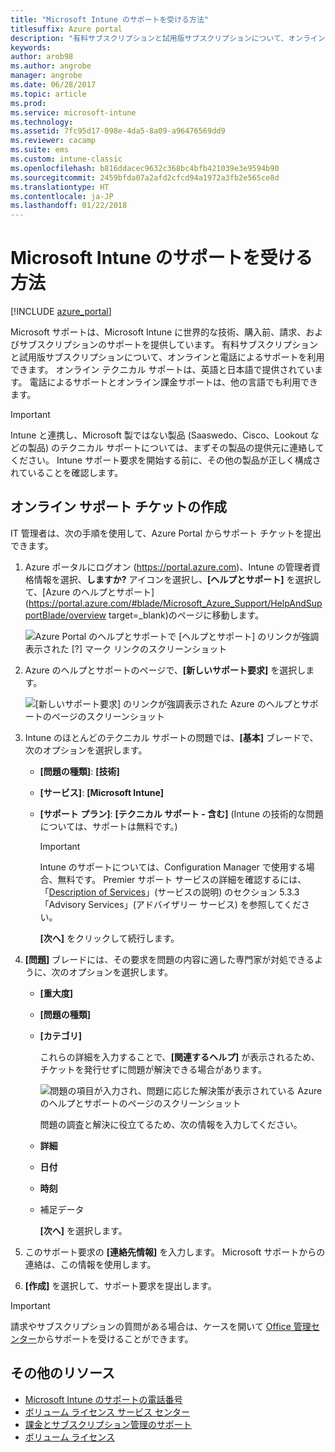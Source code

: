 ```yaml
---
title: "Microsoft Intune のサポートを受ける方法"
titlesuffix: Azure portal
description: "有料サブスクリプションと試用版サブスクリプションについて、オンラインと電話によるサポートを利用できます。\""
keywords: 
author: arob98
ms.author: angrobe
manager: angrobe
ms.date: 06/28/2017
ms.topic: article
ms.prod: 
ms.service: microsoft-intune
ms.technology: 
ms.assetid: 7fc95d17-098e-4da5-8a09-a96476569dd9
ms.reviewer: cacamp
ms.suite: ems
ms.custom: intune-classic
ms.openlocfilehash: b816ddacec9632c368bc4bfb421039e3e9594b90
ms.sourcegitcommit: 2459bfda07a2afd2cfcd94a1972a3fb2e565ce8d
ms.translationtype: HT
ms.contentlocale: ja-JP
ms.lasthandoff: 01/22/2018
---
```

# <a name="how-to-get-support-for-microsoft-intune"></a>Microsoft Intune のサポートを受ける方法

[!INCLUDE [azure_portal](./includes/note-for-both-portals.md)]

Microsoft サポートは、Microsoft Intune に世界的な技術、購入前、請求、およびサブスクリプションのサポートを提供しています。 有料サブスクリプションと試用版サブスクリプションについて、オンラインと電話によるサポートを利用できます。 オンライン テクニカル サポートは、英語と日本語で提供されています。 電話によるサポートとオンライン課金サポートは、他の言語でも利用できます。

>[!IMPORTANT]
> Intune と連携し、Microsoft 製ではない製品 (Saaswedo、Cisco、Lookout などの製品) のテクニカル サポートについては、まずその製品の提供元に連絡してください。 Intune サポート要求を開始する前に、その他の製品が正しく構成されていることを確認します。

## <a name="create-an-online-support-ticket"></a>オンライン サポート チケットの作成

IT 管理者は、次の手順を使用して、Azure Portal からサポート チケットを提出できます。

1. Azure ポータルにログオン (<https://portal.azure.com>)、Intune の管理者資格情報を選択、<strong>しますか?</strong> アイコンを選択し、<strong>[ヘルプとサポート]</strong> を選択して、[Azure のヘルプとサポート](https://portal.azure.com/#blade/Microsoft_Azure_Support/HelpAndSupportBlade/overview target=_blank)のページに移動します。

    ![Azure Portal のヘルプとサポートで [ヘルプとサポート] のリンクが強調表示された [?] マーク リンクのスクリーンショット](./media/azure-get-support.png)

2. Azure のヘルプとサポートのページで、**[新しいサポート要求]** を選択します。

    ![[新しいサポート要求] のリンクが強調表示された Azure のヘルプとサポートのページのスクリーンショット](./media/azure-support-ticket-link.png)
3. Intune のほとんどのテクニカル サポートの問題では、**[基本]** ブレードで、次のオプションを選択します。
   - **[問題の種類]**: **[技術]**
   - **[サービス]**: **[Microsoft Intune]**
   - **[サポート プラン]**: **[テクニカル サポート - 含む]** (Intune の技術的な問題については、サポートは無料です。)

     >[!IMPORTANT]
     >Intune のサポートについては、Configuration Manager で使用する場合、無料です。 Premier サポート サービスの詳細を確認するには、「[Description of Services](https://www.microsoft.com/microsoftservices/services-list.aspx)」(サービスの説明) のセクション 5.3.3「Advisory Services」(アドバイザリー サービス) を参照してください。

     **[次へ]** をクリックして続行します。
4. **[問題]** ブレードには、その要求を問題の内容に適した専門家が対処できるように、次のオプションを選択します。
   - **[重大度]**
   - **[問題の種類]**
   - **[カテゴリ]**

     これらの詳細を入力することで、**[関連するヘルプ]** が表示されるため、チケットを発行せずに問題が解決できる場合があります。

     ![問題の項目が入力され、問題に応じた解決策が表示されている Azure のヘルプとサポートのページのスクリーンショット](./media/support-need-solutions.png)

     問題の調査と解決に役立てるため、次の情報を入力してください。
   - **詳細**
   - **日付**
   - **時刻**
   - 補足データ

     **[次へ]** を選択します。
5. このサポート要求の **[連絡先情報]** を入力します。 Microsoft サポートからの連絡は、この情報を使用します。
6. **[作成]** を選択して、サポート要求を提出します。

>[!IMPORTANT]
>請求やサブスクリプションの質問がある場合は、ケースを開いて [Office 管理センター](https://portal.office.com/Support/SupportEntry.aspx)からサポートを受けることができます。

## <a name="additional-resources"></a>その他のリソース
- [Microsoft Intune のサポートの電話番号](phone-support-contact.md)
- [ボリューム ライセンス サービス センター](http://go.microsoft.com/fwlink/p/?LinkID=282016)
- [課金とサブスクリプション管理のサポート](https://support.office.com/article/Contact-Office-365-for-business-support-Admin-Help-32a17ca7-6fa0-4870-8a8d-e25ba4ccfd4b)
- [ボリューム ライセンス](http://go.microsoft.com/fwlink/p/?LinkID=282015)
